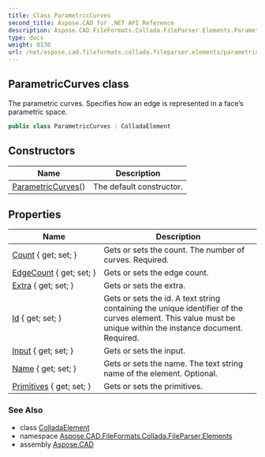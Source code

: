 ```yaml
---
title: Class ParametricCurves
second_title: Aspose.CAD for .NET API Reference
description: Aspose.CAD.FileFormats.Collada.FileParser.Elements.ParametricCurves class. The parametric curves. Specifies how an edge is represented in a faces parametric space
type: docs
weight: 8130
url: /net/aspose.cad.fileformats.collada.fileparser.elements/parametriccurves/
---
```

## ParametricCurves class

The parametric curves. Specifies how an edge is represented in a face’s parametric space.

```csharp
public class ParametricCurves : ColladaElement
```

## Constructors

| Name | Description |
| --- | --- |
| [ParametricCurves](parametriccurves/)() | The default constructor. |

## Properties

| Name | Description |
| --- | --- |
| [Count](../../aspose.cad.fileformats.collada.fileparser.elements/parametriccurves/count/) { get; set; } | Gets or sets the count. The number of curves. Required. |
| [EdgeCount](../../aspose.cad.fileformats.collada.fileparser.elements/parametriccurves/edgecount/) { get; set; } | Gets or sets the edge count. |
| [Extra](../../aspose.cad.fileformats.collada.fileparser.elements/parametriccurves/extra/) { get; set; } | Gets or sets the extra. |
| [Id](../../aspose.cad.fileformats.collada.fileparser.elements/parametriccurves/id/) { get; set; } | Gets or sets the id. A text string containing the unique identifier of the curves element. This value must be unique within the instance document. Required. |
| [Input](../../aspose.cad.fileformats.collada.fileparser.elements/parametriccurves/input/) { get; set; } | Gets or sets the input. |
| [Name](../../aspose.cad.fileformats.collada.fileparser.elements/parametriccurves/name/) { get; set; } | Gets or sets the name. The text string name of the element. Optional. |
| [Primitives](../../aspose.cad.fileformats.collada.fileparser.elements/parametriccurves/primitives/) { get; set; } | Gets or sets the primitives. |

### See Also

* class [ColladaElement](../colladaelement/)
* namespace [Aspose.CAD.FileFormats.Collada.FileParser.Elements](../../aspose.cad.fileformats.collada.fileparser.elements/)
* assembly [Aspose.CAD](../../)


